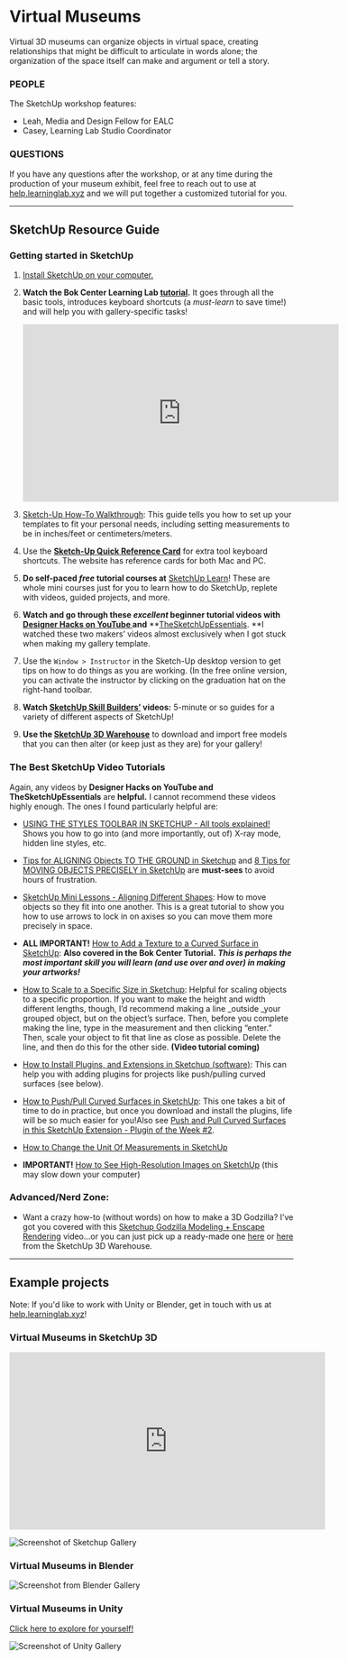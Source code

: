 # Virtual Museums
Virtual 3D museums can organize objects in virtual space, creating relationships that might be difficult to articulate in words alone; the organization of the space itself can make and argument or tell a story.

### PEOPLE
The SketchUp workshop features:
* Leah, Media and Design Fellow for EALC
* Casey, Learning Lab Studio Coordinator

### QUESTIONS
If you have any questions after the workshop, or at any time during the production of your museum exhibit, feel free to reach out to use at [help.learninglab.xyz](http://help.learninglab.xyz) and we will put together a customized tutorial for you.

---

## SketchUp Resource Guide

### Getting started in SketchUp
1. [Install SketchUp on your computer.](http://resources.learninglab.xyz/simple/projects/eastd115/sketchup-install) 
2. **Watch the Bok Center Learning Lab [tutorial](https://youtu.be/BQEbQ5qTE_w).** It goes through all the basic tools, introduces keyboard shortcuts (a _must-learn_ to save time!) and will help you with gallery-specific tasks!
    <iframe width="560" height="315" src="https://www.youtube.com/embed/BQEbQ5qTE_w" frameborder="0" allow="accelerometer; autoplay; clipboard-write; encrypted-media; gyroscope; picture-in-picture" allowfullscreen></iframe>

2. [Sketch-Up How-To Walkthrough](https://help.sketchup.com/en/sketchup/getting-started-sketchup#qrc): This guide tells you how to set up your templates to fit your personal needs, including setting measurements to be in inches/feet or centimeters/meters. 
3. Use the **[Sketch-Up Quick Reference Card](https://www.sketchup.com/quick-reference-cards/sketchup-2020/en)** for extra tool keyboard shortcuts. The website has reference cards for both Mac and PC. 
4. **Do self-paced _free_ tutorial courses at** [SketchUp Learn](https://learn.sketchup.com/)! These are whole mini courses just for you to learn how to do SketchUp, replete with videos, guided projects, and more. 
5. **Watch and go through these _excellent_ beginner tutorial videos with** **[Designer Hacks on YouTube ](https://www.youtube.com/playlist?list=PLwoqfe6t6FHllZMQOXjyMC5t1XoprDAnR)and** **[TheSketchUpEssentials](https://www.youtube.com/playlist?list=PLEQT0qjXe6zgmMMP6ZzoUDG_fdjcRmCQE). **I watched these two makers’ videos almost exclusively when I got stuck when making my gallery template. 
6. Use the `Window > Instructor` in the Sketch-Up desktop version to get tips on how to do things as you are working. (In the free online version, you can activate the instructor by clicking on the graduation hat on the right-hand toolbar. 
7. **Watch [SketchUp Skill Builders’](https://www.youtube.com/playlist?list=PL-bndkJaV8A5VmrwvxMw-IYgSJLlV-vjH) videos:** 5-minute or so guides for a variety of different aspects of SketchUp!
8. **Use the [SketchUp 3D Warehouse](https://3dwarehouse.sketchup.com/)** to download and import free models that you can then alter (or keep just as they are) for your gallery!

### The Best SketchUp Video Tutorials

Again, any videos by **Designer Hacks on YouTube and TheSketchUpEssentials** are **helpful.** I cannot recommend these videos highly enough. The ones I found particularly helpful are: 

*   [USING THE STYLES TOOLBAR IN SKETCHUP - All tools explained!](https://www.youtube.com/watch?v=nAuwFZ9JX2M) Shows you how to go into (and more importantly, out of) X-ray mode, hidden line styles, etc.
*   [Tips for ALIGNING Objects TO THE GROUND in Sketchup](https://www.youtube.com/watch?v=G0TtfboMUY8) and [8 Tips for MOVING OBJECTS PRECISELY in SketchUp](https://www.youtube.com/watch?v=Y41qudBpg-o) are **must-sees** to avoid hours of frustration.

*   [SketchUp Mini Lessons - Aligning Different Shapes](https://www.youtube.com/watch?v=erCtuy_UBt4): How to move objects so they fit into one another. This is a great tutorial to show you how to use arrows to lock in on axises so you can move them more precisely in space.

*   **ALL IMPORTANT!** [How to Add a Texture to a Curved Surface in SketchUp](https://www.youtube.com/watch?v=J_inpiCqdkk&t=442s): **Also covered in the Bok Center Tutorial.** **_This is perhaps the most important skill you will learn (and use over and over) in making your artworks!_**
*   [How to Scale to a Specific Size in Sketchup](https://www.youtube.com/watch?v=KsM7u2d6JI0): Helpful for scaling objects to a specific proportion. If you want to make the height and width different lengths, though, I’d recommend making a line _outside _your grouped object, but on the object’s surface. Then, before you complete making the line, type in the measurement and then clicking “enter.” Then, scale your object to fit that line as close as possible. Delete the line, and then do this for the other side. **(Video tutorial coming)**

*   [How to Install Plugins, and Extensions in Sketchup (software)](https://www.youtube.com/watch?v=1UxaAocenEM): This can help you with adding plugins for projects like push/pulling curved surfaces (see below). 
*   [How to Push/Pull Curved Surfaces in SketchUp](https://www.youtube.com/watch?v=fWjOgh57TP4): This one takes a bit of time to do in practice, but once you download and install the plugins, life will be so much easier for you!Also see [Push and Pull Curved Surfaces in this SketchUp Extension - Plugin of the Week #2](https://www.youtube.com/watch?v=BGMypUPHzKs).
*   [How to Change the Unit Of Measurements in SketchUp](https://help.sketchup.com/en/managing-units-measurement#set-units)
*   **IMPORTANT!** [How to See High-Resolution Images on SketchUp](https://forums.sketchup.com/t/when-i-import-a-high-resolution-landplan-into-sketchup-resolution-gets-obliterated-how-can-i-avoid-this/81328) (this may slow down your computer)

### Advanced/Nerd Zone:

*   Want a crazy how-to (without words) on how to make a 3D Godzilla? I’ve got you covered with this [Sketchup Godzilla Modeling + Enscape Rendering](https://www.youtube.com/watch?v=hgBPZQ_tyjA) video...or you can just pick up a ready-made one [here](https://3dwarehouse.sketchup.com/model/2837e06f-c9fc-4420-93c6-ef9b97d66a5a/Godzilla) or [here](https://3dwarehouse.sketchup.com/model/3070a9f12554d608ac18658048f8f7a9/godzilla) from the SketchUp 3D Warehouse.

---

## Example projects
Note: If you'd like to work with Unity or Blender, get in touch with us at [help.learninglab.xyz](http://help.learninglab.xyz)!

### Virtual Museums in SketchUp 3D
<iframe width="560" height="315" src="https://www.youtube.com/embed/Fnac89LWynA" frameborder="0" allow="accelerometer; autoplay; clipboard-write; encrypted-media; gyroscope; picture-in-picture" allowfullscreen></iframe>

![Screenshot of Sketchup Gallery](https://files.slack.com/files-pri/T0HTW3H0V-F01NLMNNMU4/sketchupgallery.png?pub_secret=020f61dc17)

### Virtual Museums in Blender

![Screenshot from Blender Gallery](https://files.slack.com/files-pri/T0HTW3H0V-F01N7MWD97G/blendergallerytile.png?pub_secret=7619e8d151)

### Virtual Museums in Unity

[Click here to explore for yourself!](https://caseycann.github.io/yokai-gallery/index.html)

![Screenshot of Unity Gallery](https://files.slack.com/files-pri/T0HTW3H0V-F01N7KLSUMU/screen_shot_2021-02-17_at_11.32.22_am.png?pub_secret=7132670490)

